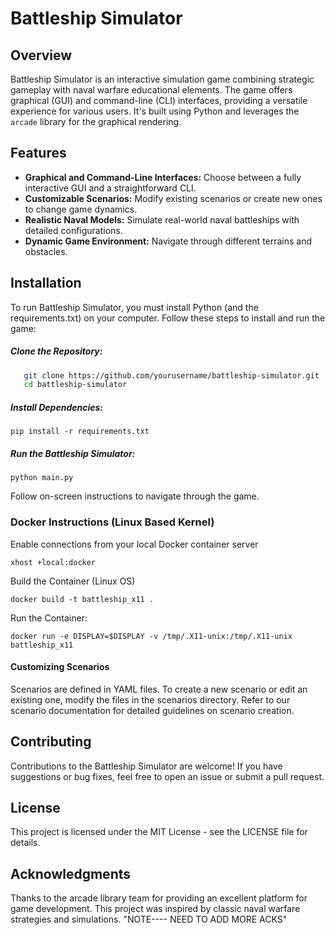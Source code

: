 # Battleship Simulator

## Overview
Battleship Simulator is an interactive simulation game combining strategic gameplay with naval warfare educational elements. The game offers graphical (GUI) and command-line (CLI) interfaces, providing a versatile experience for various users. It's built using Python and leverages the `arcade` library for the graphical rendering.

## Features
- **Graphical and Command-Line Interfaces:** Choose between a fully interactive GUI and a straightforward CLI.
- **Customizable Scenarios:** Modify existing scenarios or create new ones to change game dynamics.
- **Realistic Naval Models:** Simulate real-world naval battleships with detailed configurations.
- **Dynamic Game Environment:** Navigate through different terrains and obstacles.

## Installation

To run Battleship Simulator, you must install Python (and the requirements.txt) on your computer. Follow these steps to install and run the game:

##### **Clone the Repository:**
```bash
   git clone https://github.com/yourusername/battleship-simulator.git
   cd battleship-simulator
```

##### Install Dependencies:

```
pip install -r requirements.txt
```

##### **Run the Battleship Simulator:**

```
python main.py
```

Follow on-screen instructions to navigate through the game.

### Docker Instructions (Linux Based Kernel)

Enable connections from your local Docker container server
```
xhost +local:docker
```

Build the Container (Linux OS)
```
docker build -t battleship_x11 .
```

Run the Container: 
```
docker run -e DISPLAY=$DISPLAY -v /tmp/.X11-unix:/tmp/.X11-unix battleship_x11
```

#### Customizing Scenarios
Scenarios are defined in YAML files. To create a new scenario or edit an existing one, modify the files in the scenarios directory. Refer to our scenario documentation for detailed guidelines on scenario creation.

## Contributing
Contributions to the Battleship Simulator are welcome! If you have suggestions or bug fixes, feel free to open an issue or submit a pull request.

## License
This project is licensed under the MIT License - see the LICENSE file for details.

## Acknowledgments
Thanks to the arcade library team for providing an excellent platform for game development.
This project was inspired by classic naval warfare strategies and simulations.
"NOTE---- NEED TO ADD MORE ACKS"



